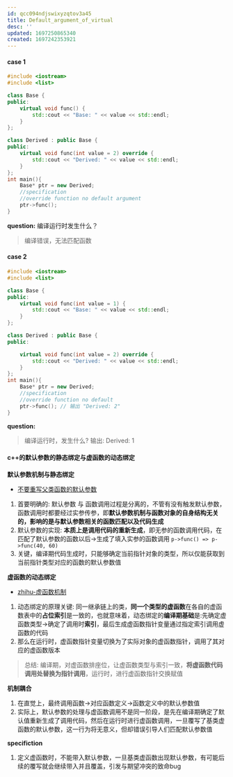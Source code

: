 ```yaml
---
id: qcc094ndjswixyzqtov3a45
title: Default_argument_of_virtual
desc: ''
updated: 1697250865340
created: 1697242353921
---
```


#### case 1
```c++
#include <iostream>
#include <list>

class Base {
public:
    virtual void func() {
        std::cout << "Base: " << value << std::endl;
    }
};

class Derived : public Base {
public:
    virtual void func(int value = 2) override {
        std::cout << "Derived: " << value << std::endl;
    }
};
int main(){
    Base* ptr = new Derived;
    //specification
    //override function no default argument
    ptr->func(); 
}
```
**question:**
编译运行时发生什么？
>编译错误，无法匹配函数

#### case 2
```c++
#include <iostream>
#include <list>

class Base {
public:
    virtual void func(int value = 1) {
        std::cout << "Base: " << value << std::endl;
    }
};

class Derived : public Base {
public:

    virtual void func(int value = 2) override {
        std::cout << "Derived: " << value << std::endl;
    }
};
int main(){
    Base* ptr = new Derived;
    //specification
    //override function no default
    ptr->func(); // 输出 "Derived: 2"
}
```
**question:**
> 编译运行时，发生什么?
> 输出: Derived: 1

#### c++的默认参数的静态绑定与虚函数的动态绑定
**默认参数机制与静态绑定**
- [不要重写父类函数的默认参数](https://harttle.land/2015/09/04/effective-cpp-37.html)
1. 首要明确的: 默认参数 与 函数调用过程是分离的，不管有没有触发默认参数，函数调用时都要经过实参传参，即**默认参数机制与函数对象的自身结构无关的，影响的是与默认参数相关的函数匹配以及代码生成**
2. 默认参数的实现: **本质上是调用代码的重新生成**，即无参的函数调用代码，在匹配了默认参数的函数以后->生成了填入实参的函数调用 `p->func() => p->func(40, 60)`
3. 关键，编译期代码生成时，只能够确定当前指针对象的类型，所以仅能获取到当前指针类型对应的函数的默认参数值

**虚函数的动态绑定**
- [zhihu-虚函数机制](https://zhuanlan.zhihu.com/p/216258189)
1. 动态绑定的原理关键: 同一继承链上的类，**同一个类型的虚函数**在各自的虚函数表中的**占位索引**是一致的，也就意味着，动态绑定的**编译期基础**是:先确定虚函数类型->确定了调用时**索引**，最后生成虚函数指针变量通过指定索引调用虚函数的代码
2. 那么在运行时，虚函数指针变量切换为了实际对象的虚函数指针，调用了其对应的虚函数版本
> 总结: 编译期，对虚函数排座位，让虚函数类型与索引一致，**将虚函数代码调用处替换为指针调用**，运行时，进行虚函数指针交换赋值

**机制耦合**
1. 在直觉上，最终调用函数->对应函数定义->函数定义中的默认参数值
2. 实际上，默认参数的处理与虚函数调用不是同一阶段，是先在编译期确定了默认值重新生成了调用代码，然后在运行时进行虚函数调用，一旦覆写了基类虚函数的默认参数，这一行为将无意义，但却错误引导人们匹配默认参数值

**specifiction**
1. 定义虚函数时，不能带入默认参数，一旦基类虚函数出现默认参数，有可能后续的覆写就会继续带入并且覆盖，引发与期望冲突的致命bug